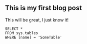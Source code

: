 ## This is my first blog post

This will be great, I just know it!

 ```tsql
 SELECT *
 FROM sys.tables
 WHERE [name] = 'SomeTable'
 ```

